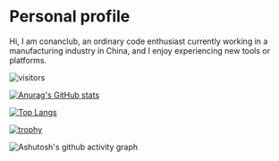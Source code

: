 # Personal profile

Hi, I am conanclub, an ordinary code enthusiast currently working in a manufacturing industry in China, and I enjoy experiencing new tools or platforms.

<!-- GitHub 访客统计 -->
![visitors](https://visitor-badge.glitch.me/badge?page_id=A-conanclub&left_color=green&right_color=red)

<!-- GitHub 统计卡片 -->
[![Anurag's GitHub stats](https://github-readme-stats.vercel.app/api?username=A-conanclub&count_private=true&show_icons=true&layout=compact&theme=radical)](https://github.com/anuraghazra/github-readme-stats)
<!-- GitHub 语言卡片 -->
[![Top Langs](https://github-readme-stats.vercel.app/api/top-langs/?username=A-conanclub&layout=compact)](https://github.com/anuraghazra/github-readme-stats)
<!-- GitHub 奖杯 -->
[![trophy](https://github-profile-trophy.vercel.app/?username=A-conanclub)](https://github.com/ryo-ma/github-profile-trophy)

<!-- GitHub 活动统计图 -->
![Ashutosh's github activity graph](https://github-readme-activity-graph.vercel.app/graph?username=A-conanclub)